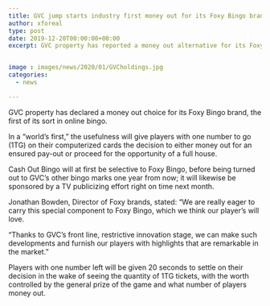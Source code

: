 ```yaml
---
title: GVC jump starts industry first money out for its Foxy Bingo brand
author: xforeal 
type: post
date: 2019-12-20T00:00:00+00:00
excerpt: GVC property has reported a money out alternative for its Foxy Bingo brand, the first of its sort in online bingo


image : images/news/2020/01/GVCholdings.jpg
categories:
  - news

---
```

GVC property has declared a money out choice for its Foxy Bingo brand, the first of its sort in online bingo.

In a &#8220;world&rsquo;s first,&#8221; the usefulness will give players with one number to go (1TG) on their computerized cards the decision to either money out for an ensured pay-out or proceed for the opportunity of a full house.

Cash Out Bingo will at first be selective to Foxy Bingo, before being turned out to GVC&#8217;s other bingo marks one year from now; it will likewise be sponsored by a TV publicizing effort right on time next month.

Jonathan Bowden, Director of Foxy brands, stated: &#8220;We are really eager to carry this special component to Foxy Bingo, which we think our player&rsquo;s will love.

&ldquo;Thanks to GVC&rsquo;s front line, restrictive innovation stage, we can make such developments and furnish our players with highlights that are remarkable in the market.&#8221;

Players with one number left will be given 20 seconds to settle on their decision in the wake of seeing the quantity of 1TG tickets, with the worth controlled by the general prize of the game and what number of players money out.